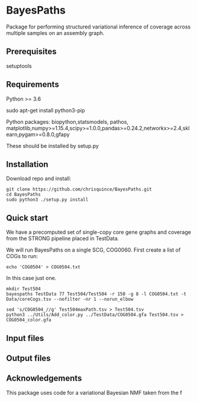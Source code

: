 # BayesPaths

Package for performing structured variational inference of coverage across 
multiple samples on an assembly graph.

## Prerequisites

setuptools

## Requirements

Python >= 3.6

sudo apt-get install python3-pip



Python packages: biopython,statsmodels, pathos, matplotlib,numpy>=1.15.4,scipy>=1.0.0,pandas>=0.24.2,networkx>=2.4,sklearn,pygam>=0.8.0,gfapy

These should be installed by setup.py

## Installation

Download repo and install:
```
git clone https://github.com/chrisquince/BayesPaths.git
cd BayesPaths
sudo python3 ./setup.py install
```

## Quick start

We have a precomputed set of single-copy core gene graphs and coverage from the STRONG pipeline 
placed in TestData.

We will run BayesPaths on a single SCG, COG0060. First create a list of COGs to run:
```
echo 'COG0504' > COG0504.txt
```

In this case just one. 

```
mkdir Test504
bayespaths TestData 77 Test504/Test504 -r 150 -g 8 -l COG0504.txt -t Data/coreCogs.tsv --nofilter -nr 1 --norun_elbow 
```

```
sed 's/COG0504_//g' Test504maxPath.tsv > Test504.tsv
python3 ../Utils/Add_color.py ../TestData/COG0504.gfa Test504.tsv > COG0504_color.gfa
```

## Input files

## Output files

## Acknowledgements

This package uses code for a variational Bayesian NMF taken from the f
